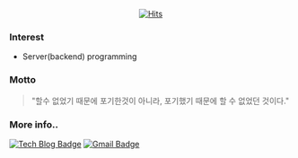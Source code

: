 <div align=center>

[![Hits](https://hits.seeyoufarm.com/api/count/incr/badge.svg?url=https%3A%2F%2Fgithub.com%2Fjeon3029&count_bg=%2379C83D&title_bg=%23555555&icon=&icon_color=%23E7E7E7&title=hits&edge_flat=false)](https://hits.seeyoufarm.com)

</div>

### Interest
- Server(backend) programming


### Motto
> "할수 없었기 때문에 포기한것이 아니라, 포기했기 때문에 할 수 없었던 것이다."

### More info..
[![Tech Blog Badge](http://img.shields.io/badge/-Tech%20blog-black?style=flat-square&logo=github&link=https://jeon3029.github.io/)](https://velog.io/@jeon3029/)
[![Gmail Badge](https://img.shields.io/badge/-Gmail-d14836?style=flat-square&logo=Gmail&logoColor=white&link=mailto:taejjeon@gmail.com)](mailto:taejjeon@gmail.com)

<!--
[![Instagram Badge](https://img.shields.io/badge/-Instagram-dd2a7b?style=flat-square&logo=instagram&logoColor=white&link=https://www.instagram.com/taejjeon/)](https://www.instagram.com/taejjeon/) 
-->

<!--
**jeon3029/jeon3029** is a ✨ _special_ ✨ repository because its `README.md` (this file) appears on your GitHub profile.

Here are some ideas to get you started:

- 🔭 I’m currently working on ...
- 🌱 I’m currently learning ...
- 👯 I’m looking to collaborate on ...
- 🤔 I’m looking for help with ...
- 💬 Ask me about ...
- 📫 How to reach me: ...
- 😄 Pronouns: ...
- ⚡ Fun fact: ...
-->
